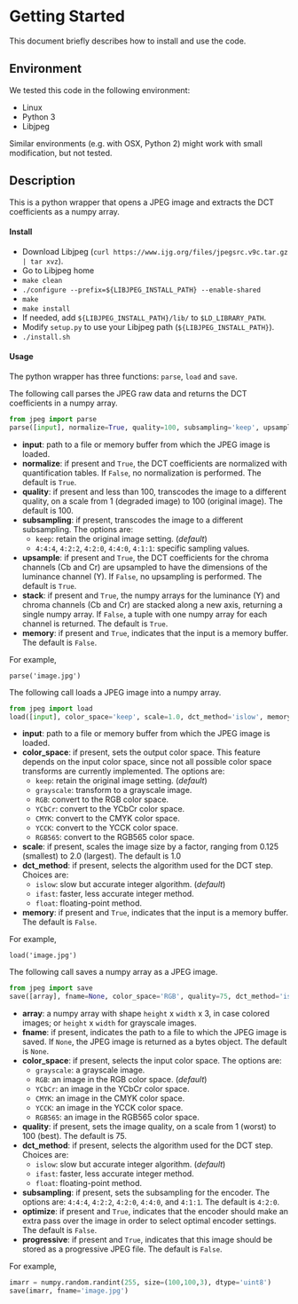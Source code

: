 # Getting Started

This document briefly describes how to install and use the code.


## Environment

We tested this code in the following environment:
 - Linux
 - Python 3
 - Libjpeg

Similar environments (e.g. with OSX, Python 2) might work with small modification, but not tested.


## Description

This is a python wrapper that opens a JPEG image and extracts the DCT coefficients as a numpy array.


#### Install

 - Download Libjpeg (`curl https://www.ijg.org/files/jpegsrc.v9c.tar.gz | tar xvz`).
 - Go to Libjpeg home
 - `make clean`
 - `./configure --prefix=${LIBJPEG_INSTALL_PATH} --enable-shared`
 - `make`
 - `make install`
 - If needed, add `${LIBJPEG_INSTALL_PATH}/lib/` to `$LD_LIBRARY_PATH`.
 - Modify `setup.py` to use your Libjpeg path (`${LIBJPEG_INSTALL_PATH}`).
 - `./install.sh`


#### Usage

The python wrapper has three functions: `parse`, `load` and `save`.

The following call parses the JPEG raw data and returns the DCT coefficients in a numpy array.
```python
from jpeg import parse
parse([input], normalize=True, quality=100, subsampling='keep', upsample=True, stack=True, memory=False)
```
 - __input__: path to a file or memory buffer from which the JPEG image is loaded.
 - __normalize__: if present and `True`, the DCT coefficients are normalized with quantification tables. If `False`, no normalization is performed. The default is `True`.
 - __quality__: if present and less than 100, transcodes the image to a different quality, on a scale from 1 (degraded image) to 100 (original image). The default is 100.
 - __subsampling__: if present, transcodes the image to a different subsampling. The options are:
   - `keep`: retain the original image setting. (_default_)
   - `4:4:4`, `4:2:2`, `4:2:0`, `4:4:0`, `4:1:1`: specific sampling values.
 - __upsample__: if present and `True`, the DCT coefficients for the chroma channels (Cb and Cr) are upsampled to have the dimensions of the luminance channel (Y). If `False`, no upsampling is performed. The default is `True`.
 - __stack__: if present and `True`, the numpy arrays for the luminance (Y) and chroma channels (Cb and Cr) are stacked along a new axis, returning a single numpy array. If `False`, a tuple with one numpy array for each channel is returned. The default is `True`.
 - __memory__: if present and `True`, indicates that the input is a memory buffer. The default is `False`.

For example,
```
parse('image.jpg')
```

The following call loads a JPEG image into a numpy array.
```python
from jpeg import load
load([input], color_space='keep', scale=1.0, dct_method='islow', memory=False)
```
 - __input__: path to a file or memory buffer from which the JPEG image is loaded.
 - __color\_space__: if present, sets the output color space. This feature depends on the input color space, since not all possible color space transforms are currently implemented. The options are:
   - `keep`: retain the original image setting. (_default_)
   - `grayscale`: transform to a grayscale image.
   - `RGB`: convert to the RGB color space.
   - `YCbCr`: convert to the YCbCr color space.
   - `CMYK`: convert to the CMYK color space.
   - `YCCK`: convert to the YCCK color space.
   - `RGB565`: convert to the RGB565 color space.
 - __scale__: if present, scales the image size by a factor, ranging from 0.125 (smallest) to 2.0 (largest). The default is 1.0
 - __dct\_method__: if present, selects the algorithm used for the DCT step. Choices are:
   - `islow`: slow but accurate integer algorithm. (_default_)
   - `ifast`: faster, less accurate integer method.
   - `float`: floating-point method.
 - __memory__: if present and `True`, indicates that the input is a memory buffer. The default is `False`.

For example, 
```
load('image.jpg')
```

The following call saves a numpy array as a JPEG image.
```python
from jpeg import save
save([array], fname=None, color_space='RGB', quality=75, dct_method='islow', subsampling='4:2:0', optimize=False, progressive=False)
```
 - __array__: a numpy array with shape `height` x `width` x 3, in case colored images; or `height` x `width` for grayscale images.
 - __fname__: if present, indicates the path to a file to which the JPEG image is saved. If `None`, the JPEG image is returned as a bytes object. The default is `None`.
 - __color\_space__: if present, selects the input color space. The options are:
   - `grayscale`: a grayscale image.
   - `RGB`: an image in the RGB color space. (_default_)
   - `YCbCr`: an image in the YCbCr color space.
   - `CMYK`: an image in the CMYK color space.
   - `YCCK`: an image in the YCCK color space.
   - `RGB565`: an image in the RGB565 color space.
 - __quality__: if present, sets the image quality, on a scale from 1 (worst) to 100 (best). The default is 75.
 - __dct\_method__: if present, selects the algorithm used for the DCT step. Choices are:
   - `islow`: slow but accurate integer algorithm. (_default_)
   - `ifast`: faster, less accurate integer method.
   - `float`: floating-point method.
 - __subsampling__: if present, sets the subsampling for the encoder. The options are: `4:4:4`, `4:2:2`, `4:2:0`, `4:4:0`, and `4:1:1`. The default is `4:2:0`.
 - __optimize__: if present and `True`, indicates that the encoder should make an extra pass over the image in order to select optimal encoder settings. The default is `False`.
 - __progressive__: if present and `True`, indicates that this image should be stored as a progressive JPEG file. The default is `False`.

For example, 
```python
imarr = numpy.random.randint(255, size=(100,100,3), dtype='uint8')
save(imarr, fname='image.jpg')
```
